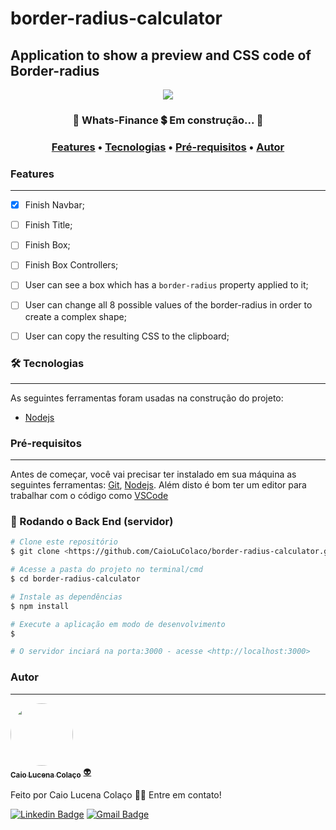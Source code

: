 # border-radius-calculator
## Application to show a preview and CSS code of Border-radius

<div align="center">
  <img src="https://img.shields.io/static/v1?label=Python&message=3.9.5&color=7159c1&style=for-the-badge&logo=Python"/>
</div>

<h3 align="center"> 
	🚧  Whats-Finance 💲 Em construção...  🚧
</h3>

<h3 align="center">
 <a href="#features">Features</a> •
 <a href="#-tecnologias">Tecnologias</a> • 
 <a href="#Pré-requisitos">Pré-requisitos</a> • 
 <a href="#autor">Autor</a>
</h3>

### Features
---

-   [x] Finish Navbar;
-   [ ] Finish Title;
-   [ ] Finish Box;
-   [ ] Finish Box Controllers;
-   [ ] User can see a box which has a `border-radius` property applied to it;
-   [ ] User can change all 8 possible values of the border-radius in order to create a complex shape;
-   [ ] User can copy the resulting CSS to the clipboard;


### 🛠 Tecnologias
---


As seguintes ferramentas foram usadas na construção do projeto:

- [Nodejs](https://nodejs.org/api/documentation.html)


### Pré-requisitos
---

Antes de começar, você vai precisar ter instalado em sua máquina as seguintes ferramentas:
[Git](https://git-scm.com), [Nodejs](https://nodejs.org/api/documentation.html). 
Além disto é bom ter um editor para trabalhar com o código como [VSCode](https://code.visualstudio.com/)

### 🎲 Rodando o Back End (servidor)

```bash
# Clone este repositório
$ git clone <https://github.com/CaioLuColaco/border-radius-calculator.git>

# Acesse a pasta do projeto no terminal/cmd
$ cd border-radius-calculator

# Instale as dependências
$ npm install

# Execute a aplicação em modo de desenvolvimento
$ 

# O servidor inciará na porta:3000 - acesse <http://localhost:3000>

```

### Autor
---

<a href="https://github.com/CaioLuColaco">
 <img style="border-radius: 50%;" src="https://avatars.githubusercontent.com/u/92800332?v=4" width="100px;" alt=""/>
 <br />
 <sub><b>Caio Lucena Colaço</b></sub></a> <a href="https://www.instagram.com/caio_colaco/" title="Contato">👽</a>


Feito por Caio Lucena Colaço 👋🏽 Entre em contato!

[![Linkedin Badge](https://img.shields.io/badge/-caiolucenacolaco-blue?style=flat-square&logo=Linkedin&logoColor=white&link=https://www.linkedin.com/in/caiolucenacolaco/)](https://www.linkedin.com/in/caiolucenacolaco/) 
[![Gmail Badge](https://img.shields.io/badge/-caio.lcolaco@gmail.com-c14438?style=flat-square&logo=Gmail&logoColor=white&link=mailto:caio.lcolaco@gmail.com)](mailto:caio.lcolaco@gmail.com)

